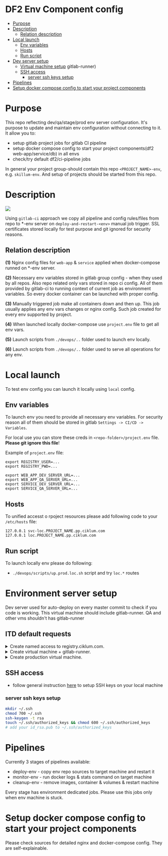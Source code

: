 # DF2 Env Component config

<!-- toc -->

- [Purpose](#purpose)
- [Description](#description)
	* [Relation description](#relation-description)
- [Local launch](#local-launch)
	* [Env variables](#env-variables)
	* [Hosts](#hosts)
	* [Run script](#run-script)
- [Dev server setup](#dev-server-setup)
	* [Virtual machine setup](#virtual-machine-setup)
gitlab-runner)
	* [SSH access](#ssh-access)
		+ [server ssh keys setup](#server-ssh-keys-setup)
- [Pipelines](#pipelines) 
- [Setup docker compose config to start your project components](#setup-docker-compose-config-to-start-your-project-components)

<!-- tocstop -->

# Purpose

This repo reflecting dev/qa/stage/prod env server configuration. It's purpose to update and maintain env configuration without connecting to it. It allow you to:

- setup gitlab project jobs for gitlab CI pipeline
- setup docker compose config to start your project components(df2 web-app/service/db) in all envs
- check/try default df2/ci-pipeline jobs

In general your project group-should contain this repo `<PROJECT_NAME>-env`, e.g. `skillum-env`. And setup of projects should be started from this repo.

# Description

![](https://gitlab.ciklum.net/st/delivery-framework/raw/master/lvl2/components/assets/df2-cmp-env.jpg)

Using `gitlab-ci` approach we copy all pipeline and config rules/files from repo to *-env server on `deploy-and-restart-<env>` manual job trigger. SSL certificates stored locally for test purpose and git ignored for security reasons. 

## Relation description

**(1)** Nginx config files for `web-app` & `service` applied when docker-compose runned on *-env server.

**(2)** Necessary env variables stored in gitlab group config - when they used by all repos. Also repo related only vars stored in repo ci config. All of them provided by gitlab-ci to running context of current job as environment variables. So every docker container can be launched with proper config.

**(3)** Manually triggered job make all containers down and then up. This job usually applies any env vars changes or nginx config. Such job created for every env supported by project.

**(4)** When launched locally docker-compose use `project.env` file to get all env vars.

**(5)** Launch scripts from `./devops/..` folder used to launch env locally.

**(6)** Launch scripts from `./devops/..` folder used to serve all operations for any env.

# Local launch

To test env config you can launch it locally using `local` config.

## Env variables

To launch env you need to provide all necessary env variables. For security reason all of them should be stored in gitlab `Settings -> CI/CD -> Variables`.

For local use you can store these creds in `<repo-folder>/project.env` file. **Please git ignore this file**!	

Example of `project.env` file:

```
export REGISTRY_USER=...
export REGISTRY_PWD=...

export WEB_APP_DEV_SERVER_URL=...
export WEB_APP_QA_SERVER_URL=...
export SERVICE_DEV_SERVER_URL=...
export SERVICE_QA_SERVER_URL=...
```

## Hosts

To unified accesst o rpoject resources please add following code to your `/etc/hosts` file:

```
127.0.0.1 svc-loc.PROJECT_NAME.pp.ciklum.com
127.0.0.1 loc.PROJECT_NAME.pp.ciklum.com
```

## Run script

To launch locally env please do following:

- `./devops/scripts/up.prod.loc.sh` script and try `loc.*` routes

# Environment server setup
Dev server used for auto-deploy on every master commit to check if you code is working. This virtual machine should include gitlab-runner. QA and other vms shouldn't has gitlab-runner

## ITD default requests

<details>
<summary>Create named access to registry.ciklum.com.</summary>

<pre>
OBJECTIVES:

- please create registry.ciklum.net new user with r/w access for PROJECT_NAME jira project
	user name: PROJECT_NAME
	pwd example: vzijB7TXHpbHrQRPiehUvUmL
- add this user to gitlab and generate pricate access token called "gitlab-ci-triggers"
- provide creds & private access token to project team

ACCEPTANCE CRITERIA:

- login via creds successful
- gitlab private access token provided and it is valid
- new user can be added in gitlab
</pre>

</details>


<details>
<summary>Create virtual machine + gitlab-runner.</summary>

<pre>
OBJECTIVES:

- setup server(1) to use it as gitlab-runner & env server 
	- ubuntu 18.04 /~2cpu/8Gb Ram/HDD|SSD >=600Mb/s >=20Gb
	- latest docker + docker-compose without sudo
	- add gitlab-runner to sudoers
		$ sudo echo 'gitlab-runner ALL=(ALL:ALL) ALL' /etc/sudoers
	- install jq
		$ sudo apt-get install jq
- setup domain name for server:
	- PROJECT_NAME.pp.ciklum.com
		- any sub domains should be resolved on this domain 
		- *.PROJECT_NAME.pp.ciklum.com -> PROJECT_NAME.pp.ciklum.com
- setup gitlab runner on this current virtual machine
	- it should be shell runner
	- it should be called "PROJECT_NAME-shell"
	- it should be configured using this toml config `/etc/gitlab-runner/config.toml`:
	"
	concurrent = 10
	check_interval = 5

	[[runners]]
	  name = "PROJECT_NAME-shell"
	  url = "https://gitlab.ciklum.net"
	  token = "<actual-token>"
	  executor = "shell"
	  [runners.cache]
	"
	- setup gitlab-runner user to access PROJECT_NAME user and have root acess
- turn on this runner via gitlab admin panel
- set this runner as "group runner" in PROJECT_NAME group CI/CD settings
	- https://gitlab.ciklum.net/PROJECT_NAME
	- use this runner n every projects repos via "Settings > CI/CD > Runners"
- setup gitlab project groups "Jira Integration" to use "gitlab" user to connect to jira. Add "gitlab" user to Jira project
- CI/CD cfg should use `gitlab-runner` deploy user. Same as runner server. SSH keys should be connected from runner server to env server under the same user - `gitlab-runner`.

		
ACCEPTANCE CRITERIA:

- server is available via urls and ping is ok
- access provided with complex pwd
- ssh can be used
- runner is on in gitlab
</pre>

</details>


<details>
<summary>Create production virtual machine.</summary>

<pre>

OBJECTIVES:
	- setup vm(1 pcs) to use it as production env server
		- ubuntu 18.04 /~2cpu/8Gb Ram/HDD|SSD >=600Mb/s >=20Gb
		- docker + docker-compose without sudo 
		- create & add "gitlab-runner" user to sudoers
		- $ sudo apt-get install jq
		- setup NO PASSWORD mode for gitlab-runner user
	- bind domain name for vm -> skillum.ciklum.com
	- setup ssh access from gitlab-runner@172.28.28.77 to new vm
	- open domain skillum.ciklum.com:443 to the world
	- bind listed sub domains to new vm ip:443 :
		- svc-recruitment.skillum.ciklum.com
		- svc-sfia.skillum.ciklum.com
		- svc-im.skillum.ciklum.com
		- svc-auth.skillum.ciklum.com
		- svc-skills.skillum.ciklum.com
		- wa-skills.skillum.ciklum.com
		- wa-portal.skillum.ciklum.com
		- wa-shared.skillum.ciklum.com

ACCEPTANCE CRITERIA:
	- vm is available via urls and ping is ok
	- access provided with complex pwd
	- ssh can be used

</pre>
</details>

## SSH access

* follow general instruction [here](https://help.github.com/articles/checking-for-existing-ssh-keys/) to setup SSH keys on your local machine

### server ssh keys setup
```bash
mkdir ~/.ssh
chmod 700 ~/.ssh
ssh-keygen -t rsa
touch ~/.ssh/authorized_keys && chmod 600 ~/.ssh/authorized_keys
# add your id_rsa.pub to ~/.ssh/authorized_keys
```

# Pipelines
Currently 3 stages of pipelines available:

- deploy-env - copy env repo sources to target machine and restart it
- monitor-env - run docker logs & stats command on target machine
- cleanup-env - remove images, container & volumes & restart machine

Every stage has environment dedicated jobs.
Please use this jobs only when env machine is stuck.

# Setup docker compose config to start your project components

Please check sources for detailed nginx and docker-compose config. They are self-explainable.

